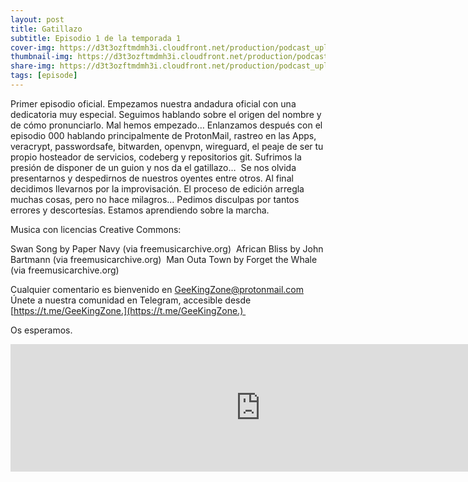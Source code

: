 ```yaml
---
layout: post
title: Gatillazo
subtitle: Episodio 1 de la temporada 1
cover-img: https://d3t3ozftmdmh3i.cloudfront.net/production/podcast_uploaded_nologo400/14743809/14743809-1619370372653-eb16be7dd0aee.jpg
thumbnail-img: https://d3t3ozftmdmh3i.cloudfront.net/production/podcast_uploaded_nologo400/14743809/14743809-1619370372653-eb16be7dd0aee.jpg
share-img: https://d3t3ozftmdmh3i.cloudfront.net/production/podcast_uploaded_nologo400/14743809/14743809-1619370372653-eb16be7dd0aee.jpg
tags: [episode]
---
```


Primer episodio oficial.
Empezamos nuestra andadura oficial con una dedicatoria muy especial.
Seguimos hablando sobre el origen del nombre y de cómo pronunciarlo. Mal hemos empezado… Enlanzamos después con el episodio 000 hablando principalmente de ProtonMail, rastreo en las Apps, veracrypt, passwordsafe, bitwarden, openvpn, wireguard, el peaje de ser tu propio hosteador de servicios, codeberg y repositorios git.
Sufrimos la presión de disponer de un guion y nos da el gatillazo…  Se nos olvida presentarnos y despedirnos de nuestros oyentes entre otros. Al final decidimos llevarnos por la improvisación. El proceso de edición arregla muchas cosas, pero no hace milagros...
Pedimos disculpas por tantos errores y descortesías. Estamos aprendiendo sobre la marcha.

Musica con licencias Creative Commons:

 Swan Song by Paper Navy (via freemusicarchive.org) 
 African Bliss by John Bartmann (via freemusicarchive.org) 
 Man Outa Town by Forget the Whale (via freemusicarchive.org)


Cualquier comentario es bienvenido en GeeKingZone@protonmail.com
Únete a nuestra comunidad en Telegram, accesible desde [https://t.me/GeeKingZone.](https://t.me/GeeKingZone.) 

Os esperamos.
<iframe src='https://podcasters.spotify.com/pod/show/geekingzone/embed/episodes/Gatillazo-e10ehtp' height='204px' width='800px' frameborder='0' scrolling='no'></iframe>